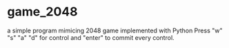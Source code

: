 # game_2048
a simple program mimicing 2048 game implemented with Python
Press "w" "s" "a" "d" for control and "enter" to commit every control.
